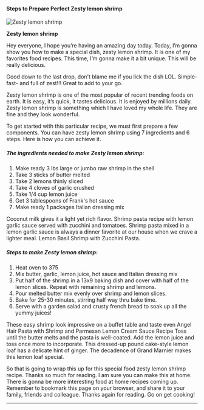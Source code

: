             

#### Steps to Prepare Perfect Zesty lemon shrimp

![Zesty lemon shrimp](https://img-global.cpcdn.com/recipes/6313562671677440/751x532cq70/zesty-lemon-shrimp-recipe-main-photo.jpg)

**Zesty lemon shrimp**

Hey everyone, I hope you’re having an amazing day today. Today, I’m gonna show you how to make a special dish, zesty lemon shrimp. It is one of my favorites food recipes. This time, I’m gonna make it a bit unique. This will be really delicious.

Good down to the last drop, don't blame me if you lick the dish LOL. Simple- fast- and full of zest!!! Great to add to your go.

Zesty lemon shrimp is one of the most popular of recent trending foods on earth. It is easy, it’s quick, it tastes delicious. It is enjoyed by millions daily. Zesty lemon shrimp is something which I have loved my whole life. They are fine and they look wonderful.

To get started with this particular recipe, we must first prepare a few components. You can have zesty lemon shrimp using 7 ingredients and 6 steps. Here is how you can achieve it.

##### The ingredients needed to make Zesty lemon shrimp:

1.  Make ready 3 lbs large or jumbo raw shrimp in the shell
2.  Take 3 sticks of butter melted
3.  Take 2 lemons thinly sliced
4.  Take 4 cloves of garlic crushed
5.  Take 1/4 cup lemon juice
6.  Get 3 tablespoons of Frank's hot sauce
7.  Make ready 1 packages Italian dressing mix

Coconut milk gives it a light yet rich flavor. Shrimp pasta recipe with lemon garlic sauce served with zucchini and tomatoes. Shrimp pasta mixed in a lemon garlic sauce is always a dinner favorite at our house when we crave a lighter meal. Lemon Basil Shrimp with Zucchini Pasta.

##### Steps to make Zesty lemon shrimp:

1.  Heat oven to 375
2.  Mix butter, garlic, lemon juice, hot sauce and Italian dressing mix
3.  Put half of the shrimp in a 13x9 baking dish and cover with half of the lemon slices. Repeat with remaining shrimp and lemons.
4.  Pour melted butter mix evenly over shrimp and lemon slices.
5.  Bake for 25-30 minutes, stirring half way thru bake time.
6.  Serve with a garden salad and crusty french bread to soak up all the yummy juices!

These easy shrimp look impressive on a buffet table and taste even Angel Hair Pasta with Shrimp and Parmesan Lemon Cream Sauce Recipe Toss until the butter melts and the pasta is well-coated. Add the lemon juice and toss once more to incorporate. This dressed-up pound cake-style lemon loaf has a delicate hint of ginger. The decadence of Grand Marnier makes this lemon loaf special.

So that is going to wrap this up for this special food zesty lemon shrimp recipe. Thanks so much for reading. I am sure you can make this at home. There is gonna be more interesting food at home recipes coming up. Remember to bookmark this page on your browser, and share it to your family, friends and colleague. Thanks again for reading. Go on get cooking!

* * *